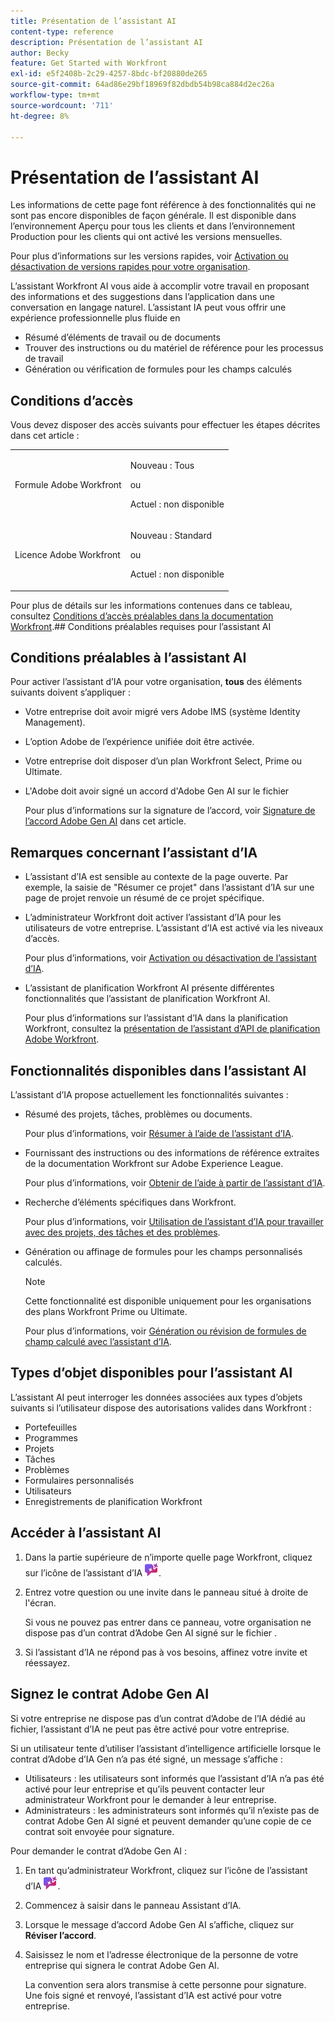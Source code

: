 ```yaml
---
title: Présentation de l’assistant AI
content-type: reference
description: Présentation de l’assistant AI
author: Becky
feature: Get Started with Workfront
exl-id: e5f2408b-2c29-4257-8bdc-bf20880de265
source-git-commit: 64ad86e29bf18969f82dbdb54b98ca884d2ec26a
workflow-type: tm+mt
source-wordcount: '711'
ht-degree: 8%

---
```


# Présentation de l’assistant AI

<span class="preview">Les informations de cette page font référence à des fonctionnalités qui ne sont pas encore disponibles de façon générale. Il est disponible dans l’environnement Aperçu pour tous les clients et dans l’environnement Production pour les clients qui ont activé les versions mensuelles. </span>

<span class="preview">Pour plus d’informations sur les versions rapides, voir [Activation ou désactivation de versions rapides pour votre organisation](/help/quicksilver/administration-and-setup/set-up-workfront/configure-system-defaults/enable-fast-release-process.md). </span>

L’assistant Workfront AI vous aide à accomplir votre travail en proposant des informations et des suggestions dans l’application dans une conversation en langage naturel. L’assistant IA peut vous offrir une expérience professionnelle plus fluide en

* Résumé d’éléments de travail ou de documents
* Trouver des instructions ou du matériel de référence pour les processus de travail
* Génération ou vérification de formules pour les champs calculés

## Conditions d’accès

Vous devez disposer des accès suivants pour effectuer les étapes décrites dans cet article :

<table style="table-layout:auto"> 
 <col> 
 <col> 
 <tbody> 
  <tr> 
   <td role="rowheader">Formule Adobe Workfront</td> 
   <td><p>Nouveau : Tous</p>
       <p>ou</p>
       <p>Actuel : non disponible</p></td>
  </tr> 
  <tr> 
   <td role="rowheader">Licence Adobe Workfront</td> 
   <td><p>Nouveau : Standard</p>
       <p>ou</p>
       <p>Actuel : non disponible</p></td>
  </tr> 
 </tbody> 
</table>

Pour plus de détails sur les informations contenues dans ce tableau, consultez [Conditions d’accès préalables dans la documentation Workfront](/help/quicksilver/administration-and-setup/add-users/access-levels-and-object-permissions/access-level-requirements-in-documentation.md).## Conditions préalables requises pour l’assistant AI

## Conditions préalables à l’assistant AI

Pour activer l’assistant d’IA pour votre organisation, **tous** des éléments suivants doivent s’appliquer :

* Votre entreprise doit avoir migré vers Adobe IMS (système Identity Management).
* L’option Adobe de l’expérience unifiée doit être activée.
* Votre entreprise doit disposer d’un plan Workfront Select, Prime ou Ultimate.
* L&#39;Adobe doit avoir signé un accord d&#39;Adobe Gen AI sur le fichier

  Pour plus d’informations sur la signature de l’accord, voir [Signature de l’accord Adobe Gen AI](/help/quicksilver/workfront-basics/ai-assistant/ai-assistant-overview.md#sign-the-adobe-gen-ai-agreement) dans cet article.

## Remarques concernant l’assistant d’IA

* L’assistant d’IA est sensible au contexte de la page ouverte. Par exemple, la saisie de &quot;Résumer ce projet&quot; dans l’assistant d’IA sur une page de projet renvoie un résumé de ce projet spécifique.
* L’administrateur Workfront doit activer l’assistant d’IA pour les utilisateurs de votre entreprise. L’assistant d’IA est activé via les niveaux d’accès.

  Pour plus d’informations, voir [Activation ou désactivation de l’assistant d’IA](/help/quicksilver/workfront-basics/ai-assistant/enable-or-disable-assistant.md).

* L’assistant de planification Workfront AI présente différentes fonctionnalités que l’assistant de planification Workfront AI.

  Pour plus d’informations sur l’assistant d’IA dans la planification Workfront, consultez la [présentation de l’assistant d’API de planification Adobe Workfront](/help/quicksilver/planning/general/planning-ai-assistant-overview.md).


## Fonctionnalités disponibles dans l’assistant AI

L’assistant d’IA propose actuellement les fonctionnalités suivantes :

* Résumé des projets, tâches, problèmes ou documents.

  Pour plus d’informations, voir [Résumer à l’aide de l’assistant d’IA](/help/quicksilver/workfront-basics/ai-assistant/summarize-this.md).

* Fournissant des instructions ou des informations de référence extraites de la documentation Workfront sur Adobe Experience League.

  Pour plus d’informations, voir [Obtenir de l’aide à partir de l’assistant d’IA](/help/quicksilver/workfront-basics/ai-assistant/use-ai-to-retrieve-instructions.md).

<div class="preview">

* Recherche d’éléments spécifiques dans Workfront.

  Pour plus d’informations, voir [Utilisation de l’assistant d’IA pour travailler avec des projets, des tâches et des problèmes](/help/quicksilver/workfront-basics/ai-assistant/work-with-pti-through-ai-assisant.md).

</div>

* Génération ou affinage de formules pour les champs personnalisés calculés.

  >[!NOTE]
  >
  >Cette fonctionnalité est disponible uniquement pour les organisations des plans Workfront Prime ou Ultimate.

  Pour plus d’informations, voir [Génération ou révision de formules de champ calculé avec l’assistant d’IA](/help/quicksilver/workfront-basics/ai-assistant/use-ai-assistant-to-check-formulas.md).

## Types d’objet disponibles pour l’assistant AI

L’assistant AI peut interroger les données associées aux types d’objets suivants si l’utilisateur dispose des autorisations valides dans Workfront :

* Portefeuilles
* Programmes
* Projets
* Tâches
* Problèmes
* Formulaires personnalisés
* Utilisateurs
* Enregistrements de planification Workfront


## Accéder à l’assistant AI

1. Dans la partie supérieure de n’importe quelle page Workfront, cliquez sur l’icône de l’assistant d’IA ![](/help/quicksilver/workfront-basics/ai-assistant/assets/ai-assistant-icon.png).
1. Entrez votre question ou une invite dans le panneau situé à droite de l&#39;écran.

   Si vous ne pouvez pas entrer dans ce panneau, votre organisation ne dispose pas d’un contrat d’Adobe Gen AI signé sur le fichier .

1. Si l’assistant d’IA ne répond pas à vos besoins, affinez votre invite et réessayez.

## Signez le contrat Adobe Gen AI

Si votre entreprise ne dispose pas d’un contrat d’Adobe de l’IA dédié au fichier, l’assistant d’IA ne peut pas être activé pour votre entreprise.

Si un utilisateur tente d’utiliser l’assistant d’intelligence artificielle lorsque le contrat d’Adobe d’IA Gen n’a pas été signé, un message s’affiche :

* Utilisateurs : les utilisateurs sont informés que l’assistant d’IA n’a pas été activé pour leur entreprise et qu’ils peuvent contacter leur administrateur Workfront pour le demander à leur entreprise.
* Administrateurs : les administrateurs sont informés qu’il n’existe pas de contrat Adobe Gen AI signé et peuvent demander qu’une copie de ce contrat soit envoyée pour signature.

Pour demander le contrat d’Adobe Gen AI :

1. En tant qu’administrateur Workfront, cliquez sur l’icône de l’assistant d’IA ![](/help/quicksilver/workfront-basics/ai-assistant/assets/ai-assistant-icon.png).
1. Commencez à saisir dans le panneau Assistant d’IA.
1. Lorsque le message d’accord Adobe Gen AI s’affiche, cliquez sur **Réviser l’accord**.
1. Saisissez le nom et l’adresse électronique de la personne de votre entreprise qui signera le contrat Adobe Gen AI.

   La convention sera alors transmise à cette personne pour signature. Une fois signé et renvoyé, l’assistant d’IA est activé pour votre entreprise.
